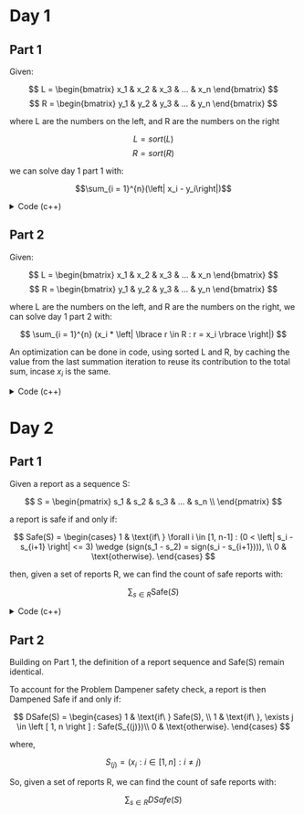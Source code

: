 # Day 1

## Part 1

Given:

$$ L = \begin{bmatrix} x_1 & x_2 & x_3 & ... & x_n \end{bmatrix}  $$
$$ R = \begin{bmatrix} y_1 & y_2 & y_3 & ... & y_n \end{bmatrix}  $$

where L are the numbers on the left, and R are the numbers on the right

$$ L = sort(L) $$
$$ R = sort(R) $$

we can solve day 1 part 1 with:

$$\sum_{i = 1}^{n}(\left| x_i - y_i\right|)$$

<details>
<summary>Code (c++)</summary>

```c++
std::sort(left.begin(), left.end());
std::sort(right.begin(), right.end());

int distance = {};
for(const auto [l, r] : std::views::zip(left, right)) {
    distance += std::abs(l - r);
}
```
</details>

## Part 2

Given:

$$ L = \begin{bmatrix} x_1 & x_2 & x_3 & ... & x_n \end{bmatrix}  $$
$$ R = \begin{bmatrix} y_1 & y_2 & y_3 & ... & y_n \end{bmatrix}  $$

where L are the numbers on the left, and R are the numbers on the right, we can solve day 1 part 2 with:

$$ \sum_{i = 1}^{n} (x_i * \left| \lbrace r \in R : r = x_i \rbrace \right|) $$

An optimization can be done in code, using sorted L and R, by caching the value from the last summation iteration to reuse its contribution to the total sum, incase $x_i$ is the same.

<details>
<summary>Code (c++)</summary>
    
```c++
int sum = {};

int last_l = 0;
int last_s = 0;
for (auto l : left) {
    if (l == last_l) {
        sum += last_s;
    }

    last_l = l;

    int count = std::ranges::count(right, l);
    last_s = l * count;

    sum += last_s;
}
```
</details>

# Day 2

## Part 1

Given a report as a sequence S:

$$ S = \begin{pmatrix} s_1 & s_2 & s_3 & ... & s_n \\ \end{pmatrix} $$

a report is safe if and only if:

$$
Safe(S) =
\begin{cases}
1 & \text{if\ } \forall i \in [1, n-1] : (0 < \left| s_i - s_{i+1} \right| <= 3) \wedge  (sign(s_1 - s_2) = sign(s_i - s_{i+1}))), \\
0 & \text{otherwise}.
\end{cases}
$$

then, given a set of reports R, we can find the count of safe reports with:

$$ \sum_{s \in R} \text{Safe}(S)  $$

<details>
<summary>Code (c++)</summary>

I tried implementing it using a bit of functional modern c++. In the repo above, you can find a better optimized solution.
```c++
bool is_report_safe(std::span<const int> report) {
    if (report.size() < 2) return false;
    
    const bool is_decreasing = report[0] > report[1];
    
    return std::adjacent_find(report.begin(), report.end(), 
        [is_decreasing](int a, int b) {
            const auto diff = a - b;
            return diff == 0 || std::abs(diff) > 3 || is_decreasing != (diff > 0);
        }) == report.end();
}

int main() {
    std::ifstream file("day2.txt");
    std::vector<std::vector<int>> reports;
    
    for (std::string line; std::getline(file, line);) {
        std::vector<int> nums;
        std::istringstream iss(line);
        for (int n; iss >> n;) {
            nums.push_back(n);
        }
        reports.push_back(std::move(nums));
    }
    
    const auto safe_count = std::count_if(reports.begin(), reports.end(),
        [](const auto& report) { return is_report_safe(report); });
    
    printf("safe: %ld\n", safe_count);
}
```
</details>


## Part 2

Building on Part 1, the definition of a report sequence and Safe(S) remain identical.

To account for the Problem Dampener safety check, a report is then Dampened Safe if and only if:

$$
DSafe(S) =
\begin{cases}
1 & \text{if\ } Safe(S), \\
1 & \text{if\ }, \exists j \in \left [ 1, n \right ] : Safe(S_{(j)})\\
0 & \text{otherwise}.
\end{cases}
$$

where,

$$ S_{(j)} = (x_i : i \in \left [ 1, n \right ] : i \neq j ) $$

So, given a set of reports R, we can find the count of safe reports with:

$$ \sum_{s \in R} DSafe(S)  $$